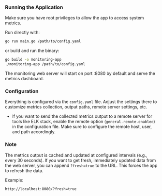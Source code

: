 ### Running the Application

Make sure you have root privileges to allow the app to access system metrics.

Run directly with:
```bash
go run main.go /path/to/config.yaml
```

or build and run the binary:

```bash
go build -o monitoring-app
./monitoring-app /path/to/config.yaml
```
The monitoring web server will start on port :8080 by default and serve the metrics dashboard.

### Configuration

Everything is configured via the ```config.yaml``` file. Adjust the settings there to customize metrics collection, output paths, remote server settings, etc.

- If you want to send the collected metrics output to a remote server for tools like ELK stack, enable the remote option (```general.remote.enabled```) in the configuration file. Make sure to configure the remote host, user, and path accordingly.

### Note

The metrics output is cached and updated at configured intervals (e.g., every 30 seconds). If you want to get fresh, immediately updated data from the web server, you can append ```?fresh=true``` to the URL. This forces the app to refresh the data.

Example:
```
http://localhost:8080/?fresh=true
```
